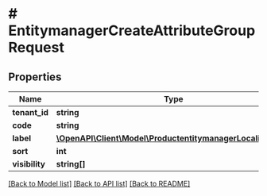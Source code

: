 # # EntitymanagerCreateAttributeGroupRequest


## Properties 


Name | Type | Description | Notes
------------ | ------------- | ------------- | -------------
**tenant_id**| **string** |   | [optional]
**code**| **string** |   | [optional]
**label**| [**\OpenAPI\Client\Model\ProductentitymanagerLocalizedText**](ProductentitymanagerLocalizedText.md) |   | [optional]
**sort**| **int** |   | [optional]
**visibility**| **string[]** |   | [optional]


[[Back to Model list]](../../README.md#models) [[Back to API list]](../../README.md#endpoints) [[Back to README]](../../README.md)

